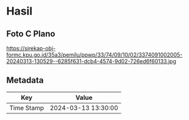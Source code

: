 # Hasil

## Foto C Plano

https://sirekap-obj-formc.kpu.go.id/35a3/pemilu/ppwp/33/74/09/10/02/3374091002005-20240313-130529--6285f631-dcb4-4574-9d02-726ed6f60133.jpg


## Metadata

| Key        | Value               |
| ---------- | ------------------- |
| Time Stamp | 2024-03-13 13:30:00 |



